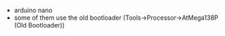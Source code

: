 - arduino nano
- some of them use the old bootloader (Tools->Processor->AtMega138P (Old Bootloader))
